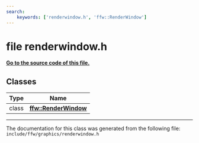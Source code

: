 ```yaml
---
search:
    keywords: ['renderwindow.h', 'ffw::RenderWindow']
---
```


# file renderwindow.h

**[Go to the source code of this file.](renderwindow_8h_source.md)**
## Classes

|Type|Name|
|-----|-----|
|class|[**ffw::RenderWindow**](classffw_1_1_render_window.md)|




----------------------------------------
The documentation for this class was generated from the following file: `include/ffw/graphics/renderwindow.h`
